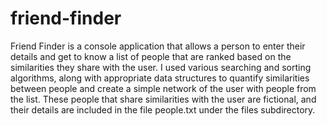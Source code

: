 # friend-finder
Friend Finder is a console application that allows a person to enter their details and get to know a list of people that are ranked based on the similarities they share with the user. I used various searching and sorting algorithms, along with appropriate data structures to quantify similarities between people and create a simple network of the user with people from the list. These people that share similarities with the user are fictional, and their details are included in the file people.txt under the files subdirectory.
